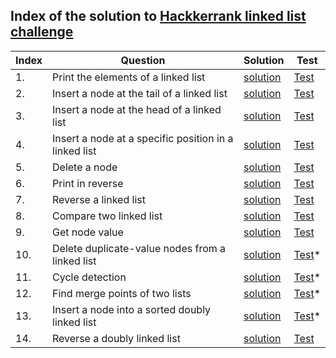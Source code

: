 ## Index of the solution to [Hackkerrank linked list challenge](https://www.hackerrank.com/domains/data-structures?filters%5Bsubdomains%5D%5B%5D=linked-lists)

| Index | Question | Solution | Test |
| ----- | -------- | -------- | ---- |
| 1. | Print the elements of a linked list | [solution](https://github.com/blossom-babs/Data-structures-and-algorithm/blob/main/hackerRank/linkedList/printLinkedList.js) | [Test](https://github.com/blossom-babs/Data-structures-and-algorithm/blob/main/hackerRank/linkedList/printLinkedList.test.js) |
| 2. | Insert a node at the tail of a linked list | [solution](https://github.com/blossom-babs/Data-structures-and-algorithm/blob/main/hackerRank/linkedList/insertAtTail.js) | [Test](https://github.com/blossom-babs/Data-structures-and-algorithm/blob/main/hackerRank/linkedList/insertAtTail.test.js) |
| 3. | Insert a node at the head of a linked list | [solution](https://github.com/blossom-babs/Data-structures-and-algorithm/blob/main/hackerRank/linkedList/insertAtHead.js) | [Test](https://github.com/blossom-babs/Data-structures-and-algorithm/blob/main/hackerRank/linkedList/insertAtHead.test.js) |
| 4. | Insert a node at a specific position in a linked list | [solution](https://github.com/blossom-babs/Data-structures-and-algorithm/blob/main/hackerRank/linkedList/insertNodeAtAGivenPos.js) | [Test](https://github.com/blossom-babs/Data-structures-and-algorithm/blob/main/hackerRank/linkedList/insertNodeAtAGivenPos.test.js) |
| 5. | Delete a node | [solution](https://github.com/blossom-babs/Data-structures-and-algorithm/blob/main/hackerRank/linkedList/deleteNodeAtPos.js) | [Test](https://github.com/blossom-babs/Data-structures-and-algorithm/blob/main/hackerRank/linkedList/deleteNodeAtPos.test.js) |
| 6. | Print in reverse | [solution](https://github.com/blossom-babs/Data-structures-and-algorithm/blob/main/hackerRank/linkedList/printInReverse.js) | [Test](https://github.com/blossom-babs/Data-structures-and-algorithm/blob/main/hackerRank/linkedList/printInReverse.test.js) |
| 7. | Reverse a linked list | [solution](https://github.com/blossom-babs/Data-structures-and-algorithm/blob/main/hackerRank/linkedList/printInReverse.js) | [Test](https://github.com/blossom-babs/Data-structures-and-algorithm/blob/main/hackerRank/linkedList/printInReverse.test.js) |
| 8. | Compare two linked list | [solution](https://github.com/blossom-babs/Data-structures-and-algorithm/blob/main/hackerRank/linkedList/compareTwoList.js) | [Test](https://github.com/blossom-babs/Data-structures-and-algorithm/blob/main/hackerRank/linkedList/compareTwoList.test.js) |
| 9. | Get node value | [solution](https://github.com/blossom-babs/Data-structures-and-algorithm/blob/main/hackerRank/linkedList/getNodeValue.js) | [Test](https://github.com/blossom-babs/Data-structures-and-algorithm/blob/main/hackerRank/linkedList/getNodeValue.test.js) |
| 10. | Delete duplicate-value nodes from a linked list | [solution]() | [Test]()* |
| 11. | Cycle detection | [solution](https://github.com/blossom-babs/Data-structures-and-algorithm/blob/main/hackerRank/linkedList/cycleDetection.js) | [Test](https://github.com/blossom-babs/Data-structures-and-algorithm/blob/main/hackerRank/linkedList/cycleDetection.test.js)* |
| 12. | Find merge points of two lists | [solution](https://github.com/blossom-babs/Data-structures-and-algorithm/blob/main/hackerRank/linkedList/mergePoint.js) | [Test](https://github.com/blossom-babs/Data-structures-and-algorithm/blob/main/hackerRank/linkedList/mergePoint.test.js)* |
| 13. | Insert a node into a sorted doubly linked list | [solution](https://github.com/blossom-babs/Data-structures-and-algorithm/blob/main/hackerRank/linkedList/insertIntoDoublyLinkedList.js) | [Test](https://github.com/blossom-babs/Data-structures-and-algorithm/blob/main/hackerRank/linkedList/insertIntoDoublyLinkedList.test.js)* |
| 14. | Reverse a doubly linked list | [solution](https://github.com/blossom-babs/Data-structures-and-algorithm/blob/main/hackerRank/linkedList/reverseDoublyLinkedList.js) | [Test](https://github.com/blossom-babs/Data-structures-and-algorithm/blob/main/hackerRank/linkedList/reverseDoublyLinkedList.test.js) |
